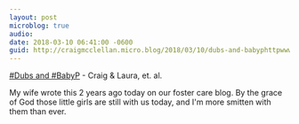 ```yaml
---
layout: post
microblog: true
audio: 
date: 2018-03-10 06:41:00 -0600
guid: http://craigmcclellan.micro.blog/2018/03/10/dubs-and-babyphttpwwwcraigandlauranethomedubsbabyp.html
---
```

[#Dubs and #BabyP](http://www.craigandlaura.net/home/2016/3/10/dubs-baby-p) - Craig & Laura, et. al.

My wife wrote this 2 years ago today on our foster care blog. By the grace of God those little girls are still with us today, and I'm more smitten with them than ever.
